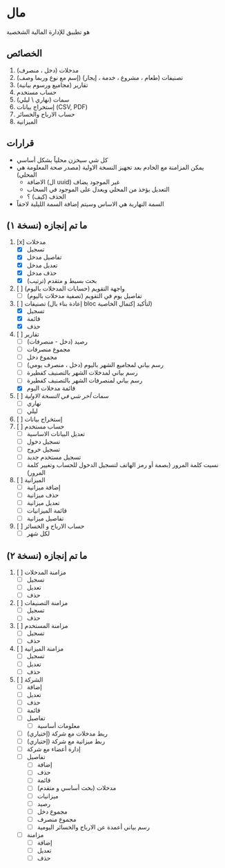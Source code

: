 # مال
هو تطبيق للإدارة المالية الشخصية
## الخصائص
1. مدخلات (دخل ، منصرف)
2. تصنيفات (طعام ، مشروع ، خدمة ، إيجار) (إسم مع نوع وربما وصف)
3. تقارير (مجاميع ورسوم بيانية)
4. حساب مستخدم
5. سمات (نهاري \ ليلي)
6. إستخراج بيانات (CSV, PDF)
7. حساب الارباح والخسائر
8. الميزانية

## قرارات
- كل شي سيخزن محلياً بشكل أساسي
- يمكن المزامنة مع الخادم بعد تجهيز النسخة الاولية (مصدر صحة المعلومة هي المحلي)
	- الاضافة (ال uuid) غير الموجود يضاف
	- التعديل يؤخذ من المحلي ويعدل على الموجود في السحاب
	- الحذف (كيف) ؟
- السمة النهارية هي الاساس وسيتم إضافة السمة الليلية لاحقاً

## ما تم إنجازه (نسخة ١)
1. [x] مدخلات
	- [x] تسجيل
	- [x] تفاصيل مدخل
	- [x] تعديل مدخل
	- [x] حذف مدخل
	- [x] بحث بسيط و متقدم (ترتيب)
2. [ ] واجهة التقويم (حسابات المدخلات باليوم)
	- [ ] تفاصيل يوم في التقويم (تصفية مدخلات باليوم)
3. [ ] تصنيفات (إعادة بناء بال bloc لتأكيد إكتمال الخاصية)
	- [x] تسجيل
	- [x] قائمة
	- [x] حذف
4. [ ] تقارير
	- [ ] رصيد (دخل - منصرفات)
	- [ ] مجموع منصرفات
	- [ ] مجموع دخل
	- [ ] رسم بياني لمجاميع الشهر باليوم (دخل ، منصرف يومي)
	- [ ] رسم بياني لمدخلات الشهر بالتصنيف كفطيرة
	- [ ] رسم بياني لمنصرفات الشهر بالتصنيف كفطيرة
	- [x] قائمة مدخلات اليوم
5. [ ] سمات 
      _أخر شي في النسخة الاولية_
	- [ ] نهاري
	- [ ] ليلي
6. [ ] إستخراج بيانات
7. [ ] حساب مستخدم
	- [ ] تعديل البيانات الاساسية
	- [ ] تسجيل دخول
	- [ ] تسجيل خروج
	- [ ] تسجيل مستخدم جديد
	- [ ] نسيت كلمة المرور (بصمة أو رمز الهاتف لتسجيل الدخول للحساب وتغيير كلمة المرور)
8. [ ] الميزانية
	- [ ] إضافة ميزانية
	- [ ] حذف ميزانية 
	- [ ] تعديل ميزانية
	- [ ] قائمة الميزانيات
	- [ ] تفاصيل ميزانية
9. [ ] حساب الارباح و الخسائر
	- [ ] لكل شهر

## ما تم إنجازه (نسخة ٢)
1. [ ] مزامنة المدخلات
	- [ ] تسجيل
	- [ ] تعديل
	- [ ] حذف
2. [ ] مزامنة التصنيفات
	- [ ] تسجيل
	- [ ] حذف
3. [ ] مزامنة المستخدم
	- [ ] تسجيل
	- [ ] حذف
4. [ ] مزامنة الميزانية
	- [ ] تسجيل
	- [ ] تعديل
	- [ ] حذف
5. [ ] الشركة
	- [ ] إضافة
	- [ ] تعديل
	- [ ] حذف
	- [ ] قائمة
	- [ ] تفاصيل
		- [ ] معلومات أساسية
	- [ ] ربط مدخلات مع شركة (إختياري)
	- [ ] ربط ميزانية مع شركة (إختياري)
	- [ ] إدارة أعضاء مع شركة
	- [ ] تفاصيل
		- [ ] إضافة
		- [ ] حذف
		- [ ] قائمة
		- [ ] مدخلات (بحث أساسي و متقدم)
		- [ ] ميزانيات
		- [ ] رصيد
		- [ ] مجموع دخل
		- [ ] مجموع منصرف
		- [ ] رسم بياني أعمدة عن الارباح والخسائر اليومية
	- [ ] مزامنة
		- [ ] إضافة
		- [ ] تعديل
		- [ ] حذف